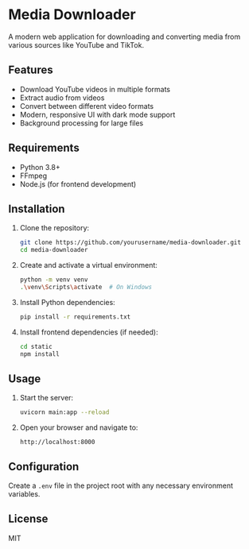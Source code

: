 # Media Downloader

A modern web application for downloading and converting media from various sources like YouTube and TikTok.

## Features

- Download YouTube videos in multiple formats
- Extract audio from videos
- Convert between different video formats
- Modern, responsive UI with dark mode support
- Background processing for large files

## Requirements

- Python 3.8+
- FFmpeg
- Node.js (for frontend development)

## Installation

1. Clone the repository:
   ```bash
   git clone https://github.com/yourusername/media-downloader.git
   cd media-downloader
   ```

2. Create and activate a virtual environment:
   ```bash
   python -m venv venv
   .\venv\Scripts\activate  # On Windows
   ```

3. Install Python dependencies:
   ```bash
   pip install -r requirements.txt
   ```

4. Install frontend dependencies (if needed):
   ```bash
   cd static
   npm install
   ```

## Usage

1. Start the server:
   ```bash
   uvicorn main:app --reload
   ```

2. Open your browser and navigate to:
   ```
   http://localhost:8000
   ```

## Configuration

Create a `.env` file in the project root with any necessary environment variables.

## License

MIT
